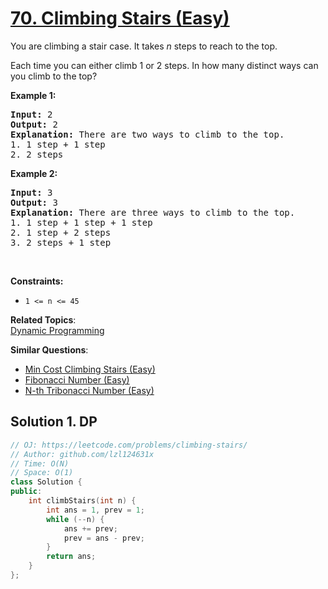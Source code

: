 # [70. Climbing Stairs (Easy)](https://leetcode.com/problems/climbing-stairs/)

<p>You are climbing a stair case. It takes <em>n</em> steps to reach to the top.</p>

<p>Each time you can either climb 1 or 2 steps. In how many distinct ways can you climb to the top?</p>

<p><strong>Example 1:</strong></p>

<pre><strong>Input:</strong> 2
<strong>Output:</strong> 2
<strong>Explanation:</strong> There are two ways to climb to the top.
1. 1 step + 1 step
2. 2 steps
</pre>

<p><strong>Example 2:</strong></p>

<pre><strong>Input:</strong> 3
<strong>Output:</strong> 3
<strong>Explanation:</strong> There are three ways to climb to the top.
1. 1 step + 1 step + 1 step
2. 1 step + 2 steps
3. 2 steps + 1 step
</pre>

<p>&nbsp;</p>
<p><strong>Constraints:</strong></p>

<ul>
	<li><code>1 &lt;= n &lt;= 45</code></li>
</ul>


**Related Topics**:  
[Dynamic Programming](https://leetcode.com/tag/dynamic-programming/)

**Similar Questions**:
* [Min Cost Climbing Stairs (Easy)](https://leetcode.com/problems/min-cost-climbing-stairs/)
* [Fibonacci Number (Easy)](https://leetcode.com/problems/fibonacci-number/)
* [N-th Tribonacci Number (Easy)](https://leetcode.com/problems/n-th-tribonacci-number/)

## Solution 1. DP

```cpp
// OJ: https://leetcode.com/problems/climbing-stairs/
// Author: github.com/lzl124631x
// Time: O(N)
// Space: O(1)
class Solution {
public:
    int climbStairs(int n) {
        int ans = 1, prev = 1;
        while (--n) {
            ans += prev;
            prev = ans - prev;
        }
        return ans;
    }
};
```